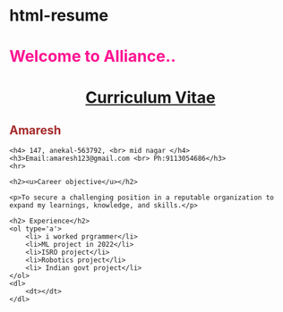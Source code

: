 # html-resume


<!DOCTYPE html>
<html lang="en">
<head>
    <meta charset="UTF-8">
    <meta http-equiv="X-UA-Compatible" content="IE=edge">
    <meta name="viewport" content="width=device-width, initial-scale=1.0">
    <title>Document</title>
</head>
<body dir="ltr">
    <h1 style=color:deeppink >Welcome to Alliance..</h1>
    <h1 align="center"><u>Curriculum Vitae</u></h1>
    <h2 style=color:brown>Amaresh </h2>

    <h4> 147, anekal-563792, <br> mid nagar </h4>
    <h3>Email:amaresh123@gmail.com <br> Ph:9113054686</h3>
    <hr>

    <h2><u>Career objective</u></h2>
    
    <p>To secure a challenging position in a reputable organization to expand my learnings, knowledge, and skills.</p>

    <h2> Experience</h2>
    <ol type='a'>
        <li> i worked prgrammer</li>
        <li>ML project in 2022</li>
        <li>ISRO project</li>
        <li>Robotics project</li>
        <li> Indian govt project</li>
    </ol>
    <dl>
        <dt></dt>
    </dl>

   
    
</html>
